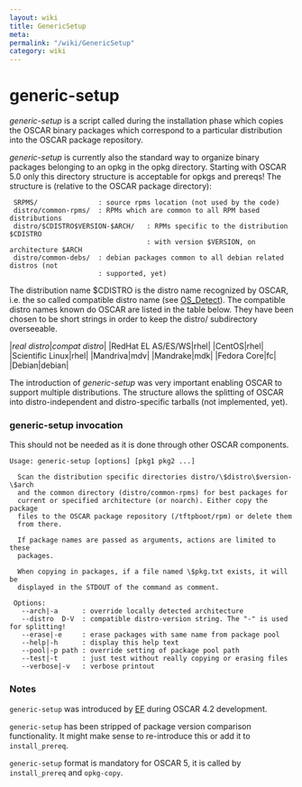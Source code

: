```yaml
---
layout: wiki
title: GenericSetup
meta: 
permalink: "/wiki/GenericSetup"
category: wiki
---
```

<!-- Name: GenericSetup -->
<!-- Version: 1 -->
<!-- Author: efocht -->

# generic-setup

*generic-setup* is a script called during the installation phase which copies
the OSCAR binary packages which correspond to a particular distribution into the OSCAR
package repository.

*generic-setup* is currently also the standard way to organize binary packages belonging to an opkg in the opkg directory. Starting with OSCAR 5.0 only this directory structure is acceptable for opkgs and prereqs! The structure is (relative to the OSCAR package directory):

     SRPMS/               : source rpms location (not used by the code)
     distro/common-rpms/  : RPMs which are common to all RPM based distributions
     distro/$CDISTRO$VERSION-$ARCH/   : RPMs specific to the distribution $CDISTRO
                                      : with version $VERSION, on architecture $ARCH
     distro/common-debs/  : debian packages common to all debian related distros (not
                          : supported, yet)

The distribution name $CDISTRO is the distro name recognized by OSCAR, i.e. the so called compatible distro name (see [OS_Detect](/wiki/DevOSDetect/)). The compatible distro names known do OSCAR are listed in the table below. They have been chosen to be short strings in order to keep the distro/ subdirectory overseeable.

|*real distro*|*compat distro*|
|RedHat EL AS/ES/WS|rhel|
|CentOS|rhel|
|Scientific Linux|rhel|
|Mandriva|mdv|
|Mandrake|mdk|
|Fedora Core|fc|
|Debian|debian|

The introduction of *generic-setup* was very important enabling OSCAR to support multiple distributions. The structure allows the splitting of OSCAR into distro-independent and distro-specific tarballs (not implemented, yet).

### generic-setup invocation

This should not be needed as it is done through other OSCAR components.


    Usage: generic-setup [options] [pkg1 pkg2 ...]
    
      Scan the distribution specific directories distro/\$distro\$version-\$arch
      and the common directory (distro/common-rpms) for best packages for
      current or specified architecture (or noarch). Either copy the package
      files to the OSCAR package repository (/tftpboot/rpm) or delete them
      from there.
    
      If package names are passed as arguments, actions are limited to these
      packages.
    
      When copying in packages, if a file named \$pkg.txt exists, it will be
      displayed in the STDOUT of the command as comment.
    
     Options:
       --arch|-a      : override locally detected architecture
       --distro  D-V  : compatible distro-version string. The "-" is used for splitting! 
       --erase|-e     : erase packages with same name from package pool
       --help|-h      : display this help text
       --pool|-p path : override setting of package pool path
       --test|-t      : just test without really copying or erasing files
       --verbose|-v   : verbose printout
    

### Notes

`generic-setup` was introduced by [EF](/wiki/ErichFocht/) during OSCAR 4.2 development.

`generic-setup` has been stripped of package version comparison functionality. It might make sense to re-introduce this or add it to `install_prereq`.

`generic-setup` format is mandatory for OSCAR 5, it is called by `install_prereq` and `opkg-copy`.